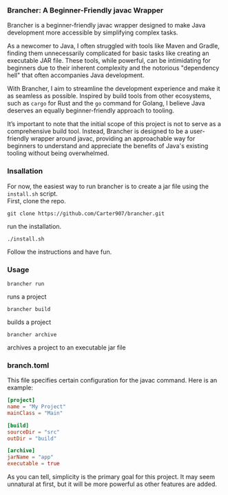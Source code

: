 ### Brancher: A Beginner-Friendly javac Wrapper


Brancher is a beginner-friendly javac wrapper designed to make Java development more accessible by simplifying complex tasks.

As a newcomer to Java, I often struggled with tools like Maven and Gradle, finding them unnecessarily complicated for basic tasks like creating an executable JAR file. These tools, while powerful, can be intimidating for beginners due to their inherent complexity and the notorious "dependency hell" that often accompanies Java development.

With Brancher, I aim to streamline the development experience and make it as seamless as possible. Inspired by build tools from other ecosystems, such as `cargo` for Rust and the `go` command for Golang, I believe Java deserves an equally beginner-friendly approach to tooling.

It’s important to note that the initial scope of this project is not to serve as a comprehensive build tool. Instead, Brancher is designed to be a user-friendly wrapper around javac, providing an approachable way for beginners to understand and appreciate the benefits of Java's existing tooling without being overwhelmed.

### Insallation
For now, the easiest way to run brancher is to create a jar file using the `install.sh` script.
\
First, clone the repo.

```
git clone https://github.com/Carter907/brancher.git
```
run the installation.
```
./install.sh
```
Follow the instructions and have fun.


### Usage

```
brancher run
```
runs a project
```
brancher build
```
builds a project
```
brancher archive
```
archives a project to an executable jar file

### branch.toml

This file specifies certain configuration for the javac command. Here is an example:
```toml
[project]
name = "My Project"
mainClass = "Main"

[build]
sourceDir = "src"
outDir = "build"

[archive]
jarName = "app"
executable = true
```
As you can tell, simplicity is the primary goal for this project. It may seem unnatural at first, but it will be more powerful as other features are added.
